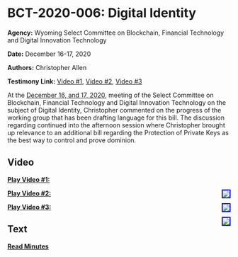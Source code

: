 # BCT-2020-006: Digital Identity

**Agency:** Wyoming Select Committee on Blockchain, Financial Technology and Digital Innovation Technology

**Date:** December 16-17, 2020

**Authors:** Christopher Allen

**Testimony Link:** [Video #1](https://www.youtube.com/watch?v=zXh3Mkn7ASw&t=10490s), [Video #2](https://www.youtube.com/watch?v=zXh3Mkn7ASw&t=12065s), [Video #3](https://www.youtube.com/watch?v=w08e0jS31VM&t=2175s)

At the [December 16, and 17, 2020](https://web.wyoleg.gov/LsoService/api/File/GetFile/86d83246-5d72-45d5-b9ac-af75080f6896), meeting of the Select Committee on Blockchain, Financial Technology and Digital Innovation Technology on the subject of Digital Identity, Christopher commented on the progress of the working group that has been drafting language for this bill. The discussion regarding continued into the afternoon session where Christopher brought up relevance to an additional bill regarding the Protection of Private Keys as the best way to control and prove dominion.

## Video

<a href="https://www.youtube.com/watch?v=zXh3Mkn7ASw&t=10490s"><b>Play Video #1:</b></a>

<a href="https://www.youtube.com/watch?v=zXh3Mkn7ASw&t=10490s"><img src="https://img.youtube.com/vi/zXh3Mkn7ASw/hqdefault.jpg" style="float: right; border: 2px solid blue"></a>

<a href="https://www.youtube.com/watch?v=zXh3Mkn7ASw&t=12065s"><b>Play Video #2:</b></a>

<a href="https://www.youtube.com/watch?v=zXh3Mkn7ASw&t=12065s"><img src="https://img.youtube.com/vi/zXh3Mkn7ASw/hqdefault.jpg" style="float: right; border: 2px solid blue"></a>

<a href="https://www.youtube.com/watch?v=w08e0jS31VM&t=2175s"><b>Play Video #3:</b></a>

<a href="https://www.youtube.com/watch?v=w08e0jS31VM&t=2175s"><img src="https://img.youtube.com/vi/w08e0jS31VM/hqdefault.jpg" style="float: right; border: 2px solid blue"></a>

## Text

<a href="https://web.wyoleg.gov/LsoService/api/File/GetFile/86d83246-5d72-45d5-b9ac-af75080f6896"><b>Read Minutes</b></a>

